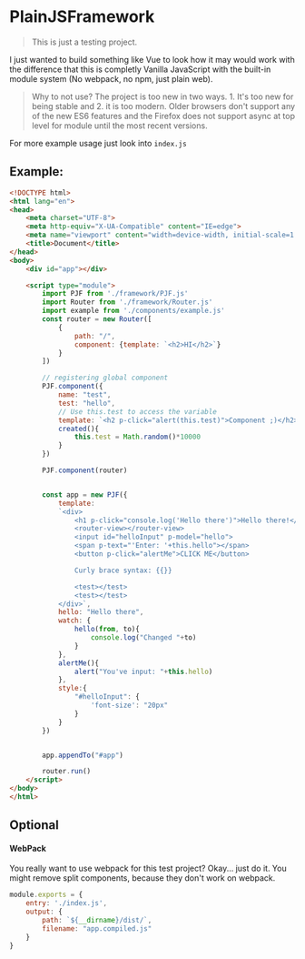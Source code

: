 # PlainJSFramework
> This is just a testing project.

I just wanted to build something like Vue to look how it may would work with the difference that this is completly Vanilla JavaScript with the built-in module system (No webpack, no npm, just plain web).

> Why to not use? The project is too new in two ways. 1. It's too new for being stable and 2. it is too modern. Older browsers don't support any of the new ES6 features and the Firefox does not support async at top level for module until the most recent versions. 

For more example usage just look into `index.js`
## Example:
```html
<!DOCTYPE html>
<html lang="en">
<head>
    <meta charset="UTF-8">
    <meta http-equiv="X-UA-Compatible" content="IE=edge">
    <meta name="viewport" content="width=device-width, initial-scale=1.0">
    <title>Document</title>
</head>
<body>
    <div id="app"></div>

    <script type="module">
        import PJF from './framework/PJF.js'
        import Router from './framework/Router.js'
        import example from './components/example.js'
        const router = new Router([
            {
                path: "/",
                component: {template: `<h2>HI</h2>`}
            }
        ])

        // registering global component
        PJF.component({
            name: "test",
            test: "hello",
            // Use this.test to access the variable
            template: `<h2 p-click="alert(this.test)">Component ;)</h2>`,
            created(){
                this.test = Math.random()*10000
            }
        })

        PJF.component(router)


        const app = new PJF({
            template: 
            `<div>
                <h1 p-click="console.log('Hello there')">Hello there!</h1>
                <router-view></router-view>
                <input id="helloInput" p-model="hello">
                <span p-text="'Enter: '+this.hello"></span>
                <button p-click="alertMe">CLICK ME</button>

                Curly brace syntax: {{}}

                <test></test>
                <test></test>
            </div>`,
            hello: "Hello there",
            watch: {
                hello(from, to){
                    console.log("Changed "+to)
                }
            },
            alertMe(){
                alert("You've input: "+this.hello)
            },
            style:{
                "#helloInput": {
                    'font-size': "20px"
                }
            }
        })


        app.appendTo("#app")

        router.run()
    </script>
</body>
</html>
```

## Optional
#### WebPack
You really want to use webpack for this test project? Okay... just do it. You might remove split components, because they don't work on webpack.
```js
module.exports = {
    entry: './index.js',
    output: {
        path: `${__dirname}/dist/`,
        filename: "app.compiled.js"
    }
}
```